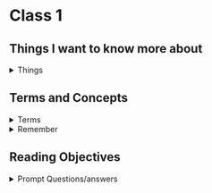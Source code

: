 # Class 1

## Things I want to know more about

<details markdown="block"><summary>Things</summary>

okay

</details>

## Terms and Concepts

<details markdown="block"><summary>Terms</summary>

<dl>
    <dt>Nesting</dt>
    <dd>Elements placed in other elements. Common term we've come acrossed, so should make it a part of our language.</dd>
    <dt>Block and inline elements</dt>
    <dd>Block level elements are generally structural and represent sections like menus and paragraphs. Inline elements are contained within block level, and are used to emphasize smaller parts like text highlighting.</dd>
    <dt>Void Elements</dt>
    <dd>`Used to insert imbed something in a document. The image tag is an example.</dd>
    <dt>Attributes</dt>
    <dd>Contain extra information not contained in the content. <code><details class ="toggle"></code></dd>
</dl>

</details>

<details markdown="block"><summary>Remember</summary>

### How to assign html class for styling

```
<details class="toggle" markdown="block">
```

</details>

## Reading Objectives

<details markdown="block"><summary>Prompt Questions/answers</summary>


### 1. Compose a short poem describing how HTTP sends data between computers.





### 2. Describe how HTML, CSS, and JS files are “parsed” in the browser.

### 3. How can you find images to add to a Website?
You can use google images, there is a copyright filter that will filter out any images that are copyrighted. You can also use your camera roll, or a billion other sources.

### 4. How do you create a String vs a Number in JavaScript?

`let string = "string"`

`let num = 45`

### 5. What is a Variable and why are they important in JavaScript?

A variable is a container used to store values in. They reduce the need to reenter a specific value every time it is needed.

### 1. What is an HTML attribute?

An attribute specifies an additional value or information that will not appear in the actual content itself.

### 2. Describe the Anatomy of an HTMl element.

1. An element name wrapped in opening and closing angle brackets. This is the beginning of the elements impact. 
2. The content of the element, which can be text or a number of other things. 
3. Followed by the closing tag WHich is the same opening angle bracket followed by a forward slash then the element name, and then a closing angle bracket.

### 3. What is the Difference between `<article>` and `<section>` element tags?

`<section>` Elements should only be used with generic standalone sections of a document when there isn't a more specific element to represent it. `article` elements are used as containers compoosing the composition for things like blog articles that have formatting that will be reused or syndicated for similar content in the future.

### 4. What Elements does a “typical” website include?

### 5. How does metadata influence Search Engine Optimization?

### 6. How is the `<meta>` HTML tag used when specifying metadata?


### 1. What is the first step to designing a Website?

### 2. What is the most important question to answer when designing a Website?

### 1. Why should you use an `<h1>` element over a `<span>` element to display a top level heading?

### 2. What are the benefits of using semantic tags in our HTML?


### 1. Describe 2 things that require JavaScript in the Browser?

### 2. How can you add JavaScript to an HTML document?

</details>
